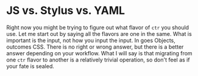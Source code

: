 # JS vs. Stylus vs. YAML

Right now you might be trying to figure out what flavor of `ctr` you should use. Let me start out by saying all the flavors are one in the same. What is important is the input, not how you input the input. In goes Objects, outcomes CSS. There is no right or wrong answer, but there is a better answer depending on your workflow. What I will say is that migrating from one `ctr` flavor to another is a relatively trivial operation, so don't feel as if your fate is sealed.

<div class="cf"></div>
<div class="end"></div>

